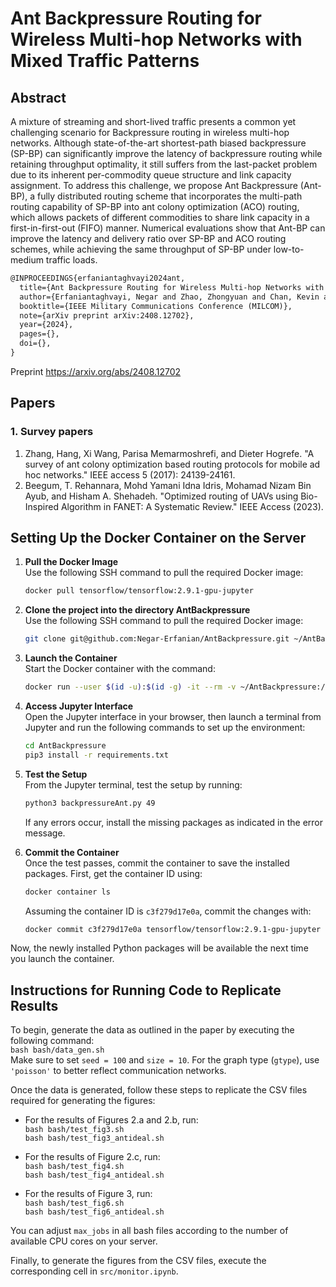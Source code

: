 # Ant Backpressure Routing for Wireless Multi-hop Networks with Mixed Traffic Patterns

## Abstract 
A mixture of streaming and short-lived traffic presents a common yet challenging scenario for Backpressure routing in wireless multi-hop networks. Although state-of-the-art shortest-path biased backpressure (SP-BP) can significantly improve the latency of backpressure routing while retaining throughput optimality, it still suffers from the last-packet problem due to its inherent per-commodity queue structure and link capacity assignment. To address this challenge, we propose Ant Backpressure (Ant-BP), a fully distributed routing scheme that incorporates the multi-path routing capability of SP-BP into ant colony optimization (ACO) routing, which allows packets of different commodities to share link capacity in a first-in-first-out (FIFO) manner. Numerical evaluations show that Ant-BP can improve the latency and delivery ratio over SP-BP and ACO routing schemes, while achieving the same throughput of SP-BP under low-to-medium traffic loads.

```latex
@INPROCEEDINGS{erfaniantaghvayi2024ant,
  title={Ant Backpressure Routing for Wireless Multi-hop Networks with Mixed Traffic Patterns},
  author={Erfaniantaghvayi, Negar and Zhao, Zhongyuan and Chan, Kevin and Verma, Gunjan and Swami, Ananthram and Segarra, Santiago},
  booktitle={IEEE Military Communications Conference (MILCOM)}, 
  note={arXiv preprint arXiv:2408.12702},
  year={2024},
  pages={},
  doi={},
}
```

Preprint <https://arxiv.org/abs/2408.12702>

## Papers

### 1. Survey papers
1. Zhang, Hang, Xi Wang, Parisa Memarmoshrefi, and Dieter Hogrefe. "A survey of ant colony optimization based routing protocols for mobile ad hoc networks." IEEE access 5 (2017): 24139-24161.
2. Beegum, T. Rehannara, Mohd Yamani Idna Idris, Mohamad Nizam Bin Ayub, and Hisham A. Shehadeh. "Optimized routing of UAVs using Bio-Inspired Algorithm in FANET: A Systematic Review." IEEE Access (2023).


## Setting Up the Docker Container on the Server

1. **Pull the Docker Image**  
   Use the following SSH command to pull the required Docker image:  
   ```bash
   docker pull tensorflow/tensorflow:2.9.1-gpu-jupyter
   ```

2. **Clone the project into the directory AntBackpressure**  
   Use the following SSH command to pull the required Docker image:  
   ```bash
   git clone git@github.com:Negar-Erfanian/AntBackpressure.git ~/AntBackpressure
   ```

3. **Launch the Container**  
   Start the Docker container with the command:  
   ```bash
   docker run --user $(id -u):$(id -g) -it --rm -v ~/AntBackpressure:/tf/AntBackpressure -w /tf/AntBackpressure -p 8123:8888 tensorflow/tensorflow:2.9.1-gpu-jupyter
   ```

4. **Access Jupyter Interface**  
   Open the Jupyter interface in your browser, then launch a terminal from Jupyter and run the following commands to set up the environment:  
   ```bash
   cd AntBackpressure
   pip3 install -r requirements.txt
   ```

5. **Test the Setup**  
   From the Jupyter terminal, test the setup by running:  
   ```bash
   python3 backpressureAnt.py 49
   ```  
   If any errors occur, install the missing packages as indicated in the error message.

6. **Commit the Container**  
   Once the test passes, commit the container to save the installed packages. First, get the container ID using:  
   ```bash
   docker container ls
   ```  
   Assuming the container ID is `c3f279d17e0a`, commit the changes with:  
   ```bash
   docker commit c3f279d17e0a tensorflow/tensorflow:2.9.1-gpu-jupyter
   ```

Now, the newly installed Python packages will be available the next time you launch the container.
## Instructions for Running Code to Replicate Results

To begin, generate the data as outlined in the paper by executing the following command:  
`bash bash/data_gen.sh`  
Make sure to set `seed = 100` and `size = 10`. For the graph type (`gtype`), use `'poisson'` to better reflect communication networks.

Once the data is generated, follow these steps to replicate the CSV files required for generating the figures:

- For the results of Figures 2.a and 2.b, run:  
  `bash bash/test_fig3.sh`  
  `bash bash/test_fig3_antideal.sh`

- For the results of Figure 2.c, run:  
  `bash bash/test_fig4.sh`  
  `bash bash/test_fig4_antideal.sh`

- For the results of Figure 3, run:  
  `bash bash/test_fig6.sh`  
  `bash bash/test_fig6_antideal.sh`

You can adjust `max_jobs` in all bash files according to the number of available CPU cores on your server.

Finally, to generate the figures from the CSV files, execute the corresponding cell in `src/monitor.ipynb`.

